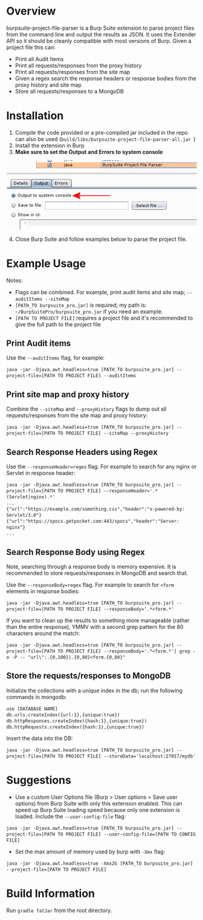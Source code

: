 # Overview

burpsuite-project-file-parser is a Burp Suite extension to parse project files from the command line and output the results as JSON. It uses the Extender API so it should be cleanly compatible with most versions of Burp. Given a project file this can:

- Print all Audit Items 
- Print all requests/responses from the proxy history
- Print all requests/responses from the site map
- Given a regex search the response headers or response bodies from the proxy history and site map
- Store all requests/responses to a MongoDB

# Installation

1. Compile the code provided or a pre-compiled jar included in the repo can also be used (`build/libs/burpsuite-project-file-parser-all.jar `)
2. Install the extension in Burp
3. **Make sure to set the Output and Errors to system console**

![Set console output](output_to_console.png?raw=true)

4. Close Burp Suite and follow examples below to parse the project file.

# Example Usage

Notes:
- Flags can be combined. For example, print audit items and site map; `--auditItems --siteMap`
- `[PATH_TO burpsuite_pro.jar]` is required; my path is: `~/BurpSuitePro/burpsuite_pro.jar` if you need an example. 
- `[PATH TO PROJECT FILE]` requires a project file and it's recommended to give the full path to the project file

## Print Audit items

Use the `--auditItems` flag, for example:

```
java -jar -Djava.awt.headless=true [PATH_TO burpsuite_pro.jar] --project-file=[PATH TO PROJECT FILE] --auditItems 
```

## Print site map and proxy history

Combine the `--siteMap` and `--proxyHistory` flags to dump out all requests/responses from the site map and proxy history:

```
java -jar -Djava.awt.headless=true [PATH_TO burpsuite_pro.jar] --project-file=[PATH TO PROJECT FILE] --siteMap --proxyHistory 
```

## Search Response Headers using Regex

Use the `--responseHeader=regex` flag. For example to search for any nginx or Servlet in response header:

```
java -jar -Djava.awt.headless=true [PATH_TO burpsuite_pro.jar] --project-file=[PATH TO PROJECT FILE] --responseHeader='.*(Servlet|nginx).*'
...
{"url":"https://example.com/something.css","header":"x-powered-by: Servlet/3.0"}
{"url":"https://spocs.getpocket.com:443/spocs","header":"Server: nginx"}
...
```

## Search Response Body using Regex

Note, searching through a response body is memory expensive. It is recommended to store requests/responses in MongoDB and search that. 

Use the `--responseBody=regex` flag. For example to search for `<form` elements in response bodies:
```
java -jar -Djava.awt.headless=true [PATH_TO burpsuite_pro.jar] --project-file=[PATH TO PROJECT FILE] --responseBody='.*<form.*'
```

If you want to clean up the results to something more manageable (rather than the entire response), YMMV with a second grep pattern for the 80 characters around the match:
```
java -jar -Djava.awt.headless=true [PATH_TO burpsuite_pro.jar] --project-file=[PATH TO PROJECT FILE] --responseBody='.*<form.*'| grep -o -P -- "url\":.{0,100}|.{0,80}<form.{0,80}"
```

## Store the requests/responses to MongoDB

Initialize the collections with a unique index in the db; run the following commands in mongodb:

```
use [DATABASE NAME]
db.urls.createIndex({url:1},{unique:true})
db.httpResponses.createIndex({hash:1},{unique:true})
db.httpRequests.createIndex({hash:1},{unique:true})
```

Insert the data into the DB:
```
java -jar -Djava.awt.headless=true [PATH_TO burpsuite_pro.jar] --project-file=[PATH TO PROJECT FILE] --storeData='localhost:27017/mydb'
```

# Suggestions

- Use a custom User Options file (Burp > User options > Save user options) from Burp Suite with only this extension enabled. This can speed up Burp Suite loading speed because only one extension is loaded. Include the `--user-config-file` flag:
```
java -jar -Djava.awt.headless=true [PATH_TO burpsuite_pro.jar] --project-file=[PATH TO PROJECT FILE] --user-config-file=[PATH TO CONFIG FILE]
```

- Set the max amount of memory used by burp with `-Xmx` flag:
```
java -jar -Djava.awt.headless=true -Xmx2G [PATH_TO burpsuite_pro.jar] --project-file=[PATH TO PROJECT FILE] 
```

# Build Information
Run `gradle fatJar` from the root directory.

